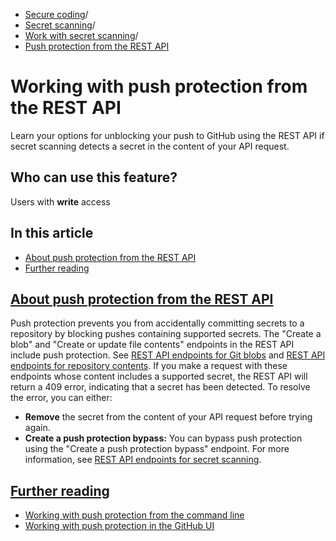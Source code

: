   * [Secure coding](https://docs.github.com/en/code-security "Secure coding")/
  * [Secret scanning](https://docs.github.com/en/code-security/secret-scanning "Secret scanning")/
  * [Work with secret scanning](https://docs.github.com/en/code-security/secret-scanning/working-with-secret-scanning-and-push-protection "Work with secret scanning")/
  * [Push protection from the REST API](https://docs.github.com/en/code-security/secret-scanning/working-with-secret-scanning-and-push-protection/working-with-push-protection-from-the-rest-api "Push protection from the REST API")


# Working with push protection from the REST API
Learn your options for unblocking your push to GitHub using the REST API if secret scanning detects a secret in the content of your API request.
## Who can use this feature?
Users with **write** access
## In this article
  * [About push protection from the REST API](https://docs.github.com/en/code-security/secret-scanning/working-with-secret-scanning-and-push-protection/working-with-push-protection-from-the-rest-api#about-push-protection-from-the-rest-api)
  * [Further reading](https://docs.github.com/en/code-security/secret-scanning/working-with-secret-scanning-and-push-protection/working-with-push-protection-from-the-rest-api#further-reading)


## [About push protection from the REST API](https://docs.github.com/en/code-security/secret-scanning/working-with-secret-scanning-and-push-protection/working-with-push-protection-from-the-rest-api#about-push-protection-from-the-rest-api)
Push protection prevents you from accidentally committing secrets to a repository by blocking pushes containing supported secrets.
The "Create a blob" and "Create or update file contents" endpoints in the REST API include push protection. See [REST API endpoints for Git blobs](https://docs.github.com/en/rest/git/blobs?apiVersion=2022-11-28#create-a-blob) and [REST API endpoints for repository contents](https://docs.github.com/en/rest/repos/contents?apiVersion=2022-11-28#create-or-update-file-contents).
If you make a request with these endpoints whose content includes a supported secret, the REST API will return a 409 error, indicating that a secret has been detected.
To resolve the error, you can either:
  * **Remove** the secret from the content of your API request before trying again.
  * **Create a push protection bypass:** You can bypass push protection using the "Create a push protection bypass" endpoint. For more information, see [REST API endpoints for secret scanning](https://docs.github.com/en/rest/secret-scanning/secret-scanning?apiVersion=2022-11-28#create-a-push-protection-bypass).


## [Further reading](https://docs.github.com/en/code-security/secret-scanning/working-with-secret-scanning-and-push-protection/working-with-push-protection-from-the-rest-api#further-reading)
  * [Working with push protection from the command line](https://docs.github.com/en/code-security/secret-scanning/working-with-secret-scanning-and-push-protection/working-with-push-protection-from-the-command-line)
  * [Working with push protection in the GitHub UI](https://docs.github.com/en/code-security/secret-scanning/working-with-secret-scanning-and-push-protection/working-with-push-protection-in-the-github-ui)


